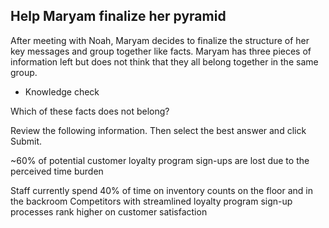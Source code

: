 ## Help Maryam finalize her pyramid

After meeting with Noah, Maryam decides to finalize the structure of her key messages and group together like facts. Maryam has three pieces of information left but does not think that they all belong together in the same group.

* Knowledge check

Which of these facts does not belong?



Review the following information. Then select the best answer and click Submit.

~60% of potential customer loyalty program sign-ups are lost due to the perceived time burden

Staff currently spend 40% of time on inventory counts on the floor and in the backroom
Competitors with streamlined loyalty program sign-up processes rank higher on customer satisfaction
